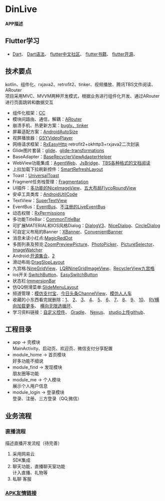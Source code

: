 # DinLive
**APP描述**
## Flutter学习 
- [Dart](https://flutter-io.cn)、
  [Dart语法](https://www.cnblogs.com/tangs/articles/10330579.html)、
  [flutter中文社区](https://flutter-io.cn)、
  [flutter书籍](https://book.flutterchina.club)、
  [flutter开源](https://pub.flutter-io.cn)、
## 技术要点  
kotlin、组件化、rxjava2、retrofit2、tinker、视频播放、腾讯TBS文件阅读、ARouter  
项目采用MVC、MVVM两种开发模式，根据业务进行组件化开发、通过ARouter进行页面跳转和数据交互  

- 组件化框架：[CC](https://qibilly.com/CC-website)
- 模块间路由、通信，解耦：[ARouter](https://github.com/alibaba/ARouter/blob/master/README_CN.md)
- 崩溃手机、热更新方案：[bugly、tinker](https://bugly.qq.com/docs/)
- 屏幕适配方案：[AndroidAutoSize](https://github.com/JessYanCoding/AndroidAutoSize/blob/master/README-zh.md)
- 视屏播放器：[GSYVideoPlayer](https://github.com/CarGuo/GSYVideoPlayer)
- 网络请求框架：[RxEasyHttp](https://github.com/zhou-you/RxEasyHttp) retrofit2+okhttp3+rxjava2二次封装
- Glide图片套装：[glide](https://github.com/bumptech/glide)、[glide-transformations](https://github.com/wasabeef/glide-transformations)
- BaseAdapter：[BaseRecyclerViewAdapterHelper](https://github.com/CymChad/BaseRecyclerViewAdapterHelper)
- WebView功能集成：[AgentWeb](https://github.com/Justson/AgentWeb)、[JsBridge](https://github.com/lzyzsd/JsBridge)、[TBS各种格式的文档阅读](https://x5.tencent.com)
- 上拉加载下拉刷新控件：[SmartRefreshLayout](https://github.com/scwang90/SmartRefreshLayout)
- Toast：[UniversalToast](https://github.com/bboylin/UniversalToast)
- Fragment任务栈管理：[Fragmentation](https://github.com/YoKeyword/Fragmentation/tree/master)
- UI插件：[多功能的NiceImageView](https://github.com/SheHuan/NiceImageView)、[五大布局FlycoRoundView](https://github.com/H07000223/FlycoRoundView)
- 安卓工具类库：[AndroidUtilCode](https://github.com/Blankj/AndroidUtilCode)
- TextView：[SuperTextView](https://github.com/chenBingX/SuperTextView)
- EventBus：[EventBus](https://github.com/greenrobot/EventBus)、[不注册的LiveEventBus](https://github.com/JeremyLiao/LiveEventBus)
- 动态权限：[RxPermissions](https://github.com/tbruyelle/RxPermissions)
- 多功能TitleBar：[CommonTitleBar](https://github.com/wuhenzhizao/android-titlebar)
- 可扩展MATERIAL和IOS风格Dialog：[DialogV3](https://github.com/kongzue/DialogV3)、[NiceDialog](https://github.com/SheHuan/NiceDialog)、[CircleDialog](https://github.com/mylhyl/Android-CircleDialog)
- 可自定义布局的Banner：[XBanner](https://github.com/xiaohaibin/XBanner)、[ConvenientBanner](https://github.com/saiwu-bigkoo/Android-ConvenientBanner)
- 消息未读小红点:[MagicRedDot](https://github.com/kanglongba/MagicRedDot)
- 多图列表及预览:[ZoomPreviewPicture](https://github.com/yangchaojiang/ZoomPreviewPicture)、[PhotoPicker](https://github.com/yudu233/PhotoPicker)、[PictureSelector](https://github.com/LuckSiege/PictureSelector)、[ImageWatcher](https://github.com/iielse/ImageWatcher)
- Android:[开源集合](https://hndeveloper.github.io/2017/github-android-ui.html#Spinner)、[2](https://blog.csdn.net/csdn576038874/article/details/81200674)
- 滑动布局:[DragSlopLayout](https://github.com/Rukey7/DragSlopLayout)
- 九宫格:[NineGridView](https://github.com/Vanish136/NineGridView)、[LQRNineGridImageView](https://github.com/GitLqr/LQRNineGridImageView)、[RecyclerView九宫格](https://blog.csdn.net/cjs1534717040/article/details/78459821)
- ios开关:[SwitchButton](https://github.com/zcweng/SwitchButton)、[EasySwitchButton](https://github.com/heshiweij/EasySwitchButton)
- 状态栏:[ImmersionBar](https://github.com/gyf-dev/ImmersionBar)
- 仿QQ侧滑菜单:[SlideMenuLayout](https://github.com/JingYeoh/SlideMenuLayout)
- 频道管理：[模仿支付宝](http://www.apkbus.com/thread-600249-1-1.html)、[今日头条ChannelView](https://github.com/chengzhicao/ChannelView)、[模仿人人车](http://www.apkbus.com/thread-600215-1-1.html)
- 收藏的小东西看完就删除：[1](http://www.apkbus.com/thread-578940-1-1.html)、
                      [2](http://www.apkbus.com/thread-569482-1-1.html)、
                      [3](http://www.apkbus.com/thread-309926-1-1.html)、
                      [4](http://www.apkbus.com/thread-268117-1-1.html)、
                      [5](http://www.apkbus.com/thread-271454-1-1.html)、
                      [6](http://www.apkbus.com/thread-306966-1-1.html)、
                      [7](http://www.apkbus.com/thread-272481-1-1.html)、
                      [8](http://www.apkbus.com/thread-271217-1-1.html)、
                      [9](http://www.apkbus.com/thread-266212-1-1.html)、
                      [10](https://github.com/bingoogolapple/BGAPhotoPicker-Android)、
                      [RV横向加载更多](https://blog.csdn.net/lanxuan1993/article/details/94559744)、
                      [横向无限选循环](http://www.apkbus.com/thread-464484-1-1.html)、
 - 学习资料链接：[自定义控件](https://blog.csdn.net/harvic880925/article/details/50995268)、
                      [Gradle](https://blog.csdn.net/heqiangflytosky/article/details/50853268)、
                      [Nexus](https://blog.csdn.net/qinlincnds/article/details/90757619)、
                      [studio上传github](https://www.cnblogs.com/imqsl/p/6763133.html)、
                 
## 工程目录
- app -> 壳模块  
    MainActivity、启动页、欢迎页、微信支付分享配置 
- module_home -> 首页模块  
    好多功能不细说
- module_find -> 发现模块  
    朋友圈等功能
- module_me -> 个人模块  
    展示个人用户信息
- module_login -> 登录模块  
    登录、注册、三方登录（QQ,微信）
## 业务流程

### 直播流程  
描述直播开发流程（待完善）

1. 采用网易云      
    SDK集成
2. 聊天功能，直播聊天室功能  
    计入直播、礼物等
3. 私聊 
   客服
 ### [APK友情链接](https://www.pgyer.com/hOPa)
